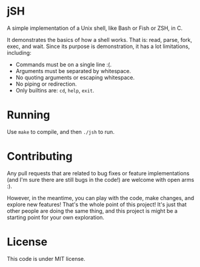 # jSH
A simple implementation of a Unix shell, like Bash or Fish or ZSH, in C.

It demonstrates the basics of how a shell works.
That is: read, parse, fork, exec, and wait.  Since its purpose is demonstration, it has a lot
limitations, including:

* Commands must be on a single line :(.
* Arguments must be separated by whitespace.
* No quoting arguments or escaping whitespace.
* No piping or redirection.
* Only builtins are: `cd`, `help`, `exit`.

# Running

Use `make` to compile, and then `./jsh` to run. 

# Contributing

Any pull requests that are related to bug fixes or feature implementations (and I'm sure there are still bugs in the
code!) are welcome with open arms :).

However, in the meantime, you can play with the code, make changes,
and explore new features!  That's the whole point of this project!  It's just
that other people are doing the same thing, and this project is might be a
starting point for your own exploration.

# License

This code is under MIT license.
